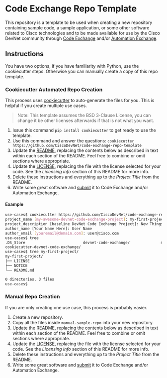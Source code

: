 # Code Exchange Repo Template
This repository is a template to be used when creating a new repository containing sample code, a sample application, or some other software related to Cisco technologies and to be made available for use by the Cisco DevNet community through [Code Exchange](https://developer.cisco.com/codeexchange/) and/or [Automation Exchange](https://developer.cisco.com/automation-exchange/).

## Instructions

You have two options, if you have familiarity with Python, use the cookiecutter steps. Otherwise you can manually create a copy of this repo template. 


### Cookiecutter Automated Repo Creation

This process uses [cookiecutter](https://github.com/audreyr/cookiecutter) to auto-generate the files for you. This is helpful if you create multiple use cases. 

> Note: This template assumes the BSD 3-Clause License, you can change it be other licenses afterwards if that is not what you want.


1. Issue this command `pip install cookiecutter` to get ready to use the template.
2. Use this command and answer the questions: `cookiecutter https://github.com/CiscoDevNet/code-exchange-repo-template`
3. Update the [README](./README.md), replacing the contents below as described in text within each section of the README. Feel free to combine or omit sections where appropriate. 
4. Update the [LICENSE](./LICENSE), replacing the file with the license selected for your code. See the *Licensing info* section of this README for more info. 
5. Delete these instructions and everything up to the _Project Title_ from the README.
6. Write some great software and [submit](https://developer.cisco.com/codeexchange/github/submit) it to Code Exchange and/or Automation Exchange.



#### Example 
```bash
use-cases$ cookiecutter https://github.com/CiscoDevNet/code-exchange-repo-template
project_name [my-awesome-devnet-code-exchange-project]: my-first-project
project_description [baseline DevNet Code Exchange Project]: New Things to come!
author_name [Your Name Here]: User Name
author_email [youremail@domain.com]: user@cisco.com
use-cases$ tree
.DS_Store                          devnet-code-exchange/              my-first-project/
cookiecutter-devnet-code-exchange/ 
use-cases$ tree my-first-project/
my-first-project/
├── LICENSE
├── NOTICE
└── README.md

0 directories, 3 files
use-cases$
```

### Manual Repo Creation

If you are only creating one use case, this process is probably easier. 

1. Create a new repository.
2. Copy all the files inside `manual-sample-repo` into your new repository. 
3. Update the [README](./README.md), replacing the contents below as described in text within each section of the README. Feel free to combine or omit sections where appropriate. 
4. Update the [LICENSE](./LICENSE), replacing the file with the license selected for your code. See the *Licensing info* section of this README for more info. 
5. Delete these instructions and everything up to the _Project Title_ from the README.
6. Write some great software and [submit](https://developer.cisco.com/codeexchange/github/submit) it to Code Exchange and/or Automation Exchange.

 